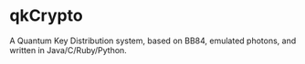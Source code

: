 qkCrypto
========

A Quantum Key Distribution system, based on BB84, emulated photons, and written in Java/C/Ruby/Python.
